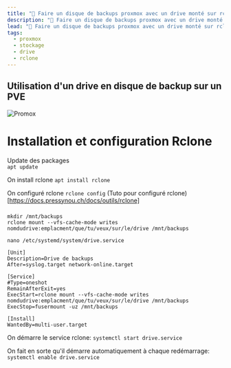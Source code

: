 ```yaml
---
title: "💾 Faire un disque de backups proxmox avec un drive monté sur rclone"
description: "💾 Faire un disque de backups proxmox avec un drive monté sur rclone"
lead: "💾 Faire un disque de backups proxmox avec un drive monté sur rclone"
tags:
  - proxmox
  - stockage
  - drive
  - rclone
---
```


## Utilisation d'un drive en disque de backup sur un PVE




![Promox](https://docs.pressynou.ch/img/docs/rclone-backups/1.png)

# Installation et configuration Rclone

Update des packages  
`apt update` 

On install rclone
`apt install rclone`  

On configuré rclone
`rclone config` 
(Tuto pour configuré rclone)[https://docs.pressynou.ch/docs/outils/rclone]

### 

`mkdir /mnt/backups`  
`rclone mount --vfs-cache-mode writes nomdudrive:emplacment/que/tu/veux/sur/le/drive /mnt/backups`  

`nano /etc/systemd/system/drive.service`  


    [Unit]
	Description=Drive de backups
	After=syslog.target network-online.target

	[Service]
	#Type=oneshot
	RemainAfterExit=yes
	ExecStart=rclone mount --vfs-cache-mode writes 	nomdudrive:emplacment/que/tu/veux/sur/le/drive /mnt/backups	
	ExecStop=fusermount -uz /mnt/backups

	[Install]
	WantedBy=multi-user.target

On démarre le service rclone:
`systemctl start drive.service`

On fait en sorte qu'il démarre automatiquement à chaque redémarrage:
`systemctl enable drive.service` 